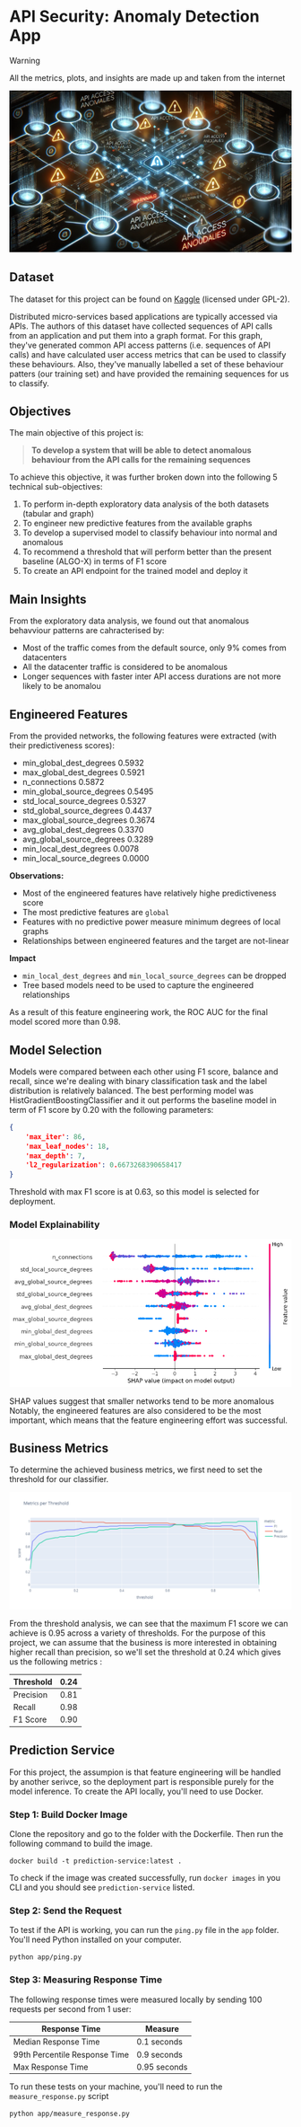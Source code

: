 # API Security: Anomaly Detection App

> [!WARNING]
> All the metrics, plots, and insights are made up and taken from the internet

![network header](assets/api_access_photo.webp)

## Dataset

The dataset for this project can be found on [Kaggle](https://www.kaggle.com/datasets/tangodelta/api-access-behaviour-anomaly-dataset/data) (licensed under GPL-2).

Distributed micro-services based applications are typically accessed via APIs. The authors of this dataset have collected sequences of API calls from an application and put them into a graph format. For this graph, they've generated common API access patterns (i.e. sequences of API calls) and have calculated user access metrics that can be used to classify these behaviours. Also, they've manually labelled a set of these behaviour patters (our training set) and have provided the remaining sequences for us to classify.

## Objectives

The main objective of this project is:

> **To develop a system that will be able to detect anomalous behaviour from the API calls for the remaining sequences**

To achieve this objective, it was further broken down into the following 5 technical sub-objectives:

1. To perform in-depth exploratory data analysis of the both datasets (tabular and graph)
2. To engineer new predictive features from the available graphs
3. To develop a supervised model to classify behaviour into normal and anomalous
4. To recommend a threshold that will perform better than the present baseline (ALGO-X) in terms of F1 score
5. To create an API endpoint for the trained model and deploy it

## Main Insights

From the exploratory data analysis, we found out that anomalous behavviour patterns are cahracterised by:

* Most of the traffic comes from the default source, only 9% comes from datacenters
* All the datacenter traffic is considered to be anomalous
* Longer sequences with faster inter API access durations are not more likely to be anomalou

## Engineered Features

From the provided networks, the following features were extracted (with their predictiveness scores):

- min_global_dest_degrees      0.5932
- max_global_dest_degrees      0.5921
- n_connections                0.5872
- min_global_source_degrees    0.5495
- std_local_source_degrees     0.5327
- std_global_source_degrees    0.4437
- max_global_source_degrees    0.3674
- avg_global_dest_degrees      0.3370
- avg_global_source_degrees    0.3289
- min_local_dest_degrees       0.0078
- min_local_source_degrees     0.0000

**Observations:**
* Most of the engineered features have relatively highe predictiveness score
* The most predictive features are `global`
* Features with no predictive power measure minimum degrees of local graphs
* Relationships between engineered features and the target are not-linear

**Impact**
* `min_local_dest_degrees` and `min_local_source_degrees` can be dropped
* Tree based models need to be used to capture the engineered relationships 

As a result of this feature engineering work, the ROC AUC for the final model scored more than 0.98.

## Model Selection

Models were compared between each other using F1 score, balance and recall, since we're dealing with binary classification task and the label distribution is relatively balanced.
The best performing model was HistGradientBoostingClassifier and it  out performs the baseline model in term of F1 score by 0.20 with the following parameters:

```json
{
    'max_iter': 86,
    'max_leaf_nodes': 18,
    'max_depth': 7,
    'l2_regularization': 0.6673268390658417
}
```

Threshold with max F1 score is at 0.63, so this model is selected for deployment.

### Model Explainability

![Shap](assets/shap.png)

SHAP values suggest that smaller networks tend to be more anomalous
Notably, the engineered features are also considered to be the most important, which means that the feature engineering effort was successful.

## Business Metrics

To determine the achieved business metrics, we first need to set the threshold for our classifier.

![ROC and PR curves](assets/f1_threshold.png)

From the threshold analysis, we can see that the maximum F1 score we can achieve is 0.95 across a variety of thresholds. For the purpose of this project, we can assume that the business is more interested in obtaining higher recall than precision, so we'll set the threshold at 0.24 which gives us the following metrics :

| Threshold  | 0.24 |
|------------|------|
| Precision  | 0.81 |
| Recall     | 0.98 |
| F1 Score   | 0.90 |


## Prediction Service

For this project, the assumpion is that feature engineering will be handled by another serivce, so the deployment part is responsible purely for the model inference.
To create the API locally, you'll need to use Docker.

### Step 1: Build Docker Image

Clone the repository and go to the folder with the Dockerfile. Then run the following command to build the image.

```shell
docker build -t prediction-service:latest .
```

To check if the image was created successfully, run `docker images` in you CLI and you should see `prediction-service` listed.

### Step 2: Send the Request

To test if the API is working, you can run the `ping.py` file in the `app` folder. You'll need Python installed on your computer.

```shell
python app/ping.py
```

### Step 3: Measuring Response Time

The following response times were measured locally by sending 100 requests per second from 1 user:

| Response Time                 | Measure      |
|-------------------------------|--------------|
| Median Response Time          | 0.1 seconds  |
| 99th Percentile Response Time | 0.9 seconds  |
| Max Response Time             | 0.95 seconds |

To run these tests on your machine, you'll need to run the `measure_response.py` script

```shell
python app/measure_response.py
```
